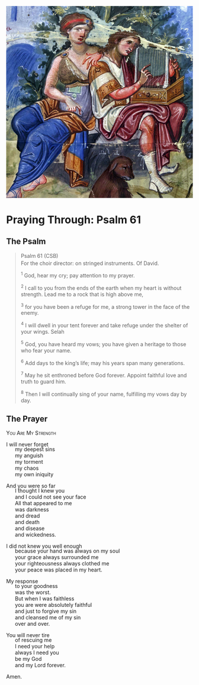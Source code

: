 <img class="intro-right" src="../images/art-paris-psalter.jpg">

<style>
  li {list-style-type: none;}
  p + ul {
    margin-top: -18px;
}
</style>

# Praying Through: Psalm 61

## The Psalm

>Psalm 61 (CSB)  
><sup></sup> For the choir director: on stringed instruments. Of David. 
>
><sup>1</sup> God, hear my cry; pay attention to my prayer. 
>
><sup>2</sup> I call to you from the ends of the earth when my heart is without strength. Lead me to a rock that is high above me, 
>
><sup>3</sup> for you have been a refuge for me, a strong tower in the face of the enemy. 
>
><sup>4</sup> I will dwell in your tent forever and take refuge under the shelter of your wings. Selah 
>
><sup>5</sup> God, you have heard my vows; you have given a heritage to those who fear your name. 
>
><sup>6</sup> Add days to the king’s life; may his years span many generations. 
>
><sup>7</sup> May he sit enthroned before God forever. Appoint faithful love and truth to guard him. 
>
><sup>8</sup> Then I will continually sing of your name, fulfilling my vows day by day.

## The Prayer

<div style="font-variant: small-caps;">
You Are My Strength
</div>

I will never forget
* my deepest sins
* my anguish
* my torment
* my chaos
* my own iniquity

And you were so far
* I thought I knew you
* and I could not see your face
* All that appeared to me
* was darkness
* and dread
* and death
* and disease
* and wickedness.

I did not knew you well enough
* because your hand was always on my soul
* your grace always surrounded me
* your righteousness always clothed me
* your peace was placed in my heart.

My response
* to your goodness
* was the worst.
* But when I was faithless
* you are were absolutely faithful
* and just to forgive my sin
* and cleansed me of my sin
* over and over.

You will never tire 
* of rescuing me
* I need your help
* always I need you
* be my God
* and my Lord forever.

Amen.
